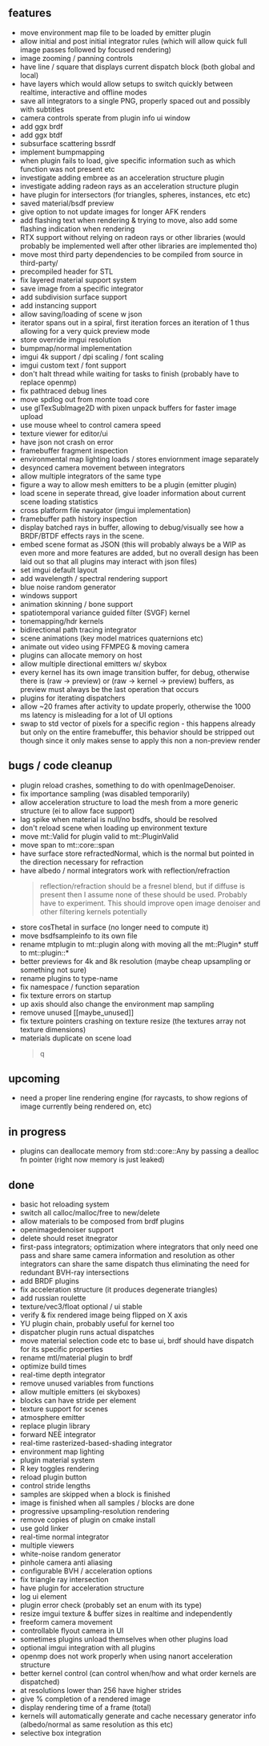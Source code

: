## features

- move environment map file to be loaded by emitter plugin
- allow initial and post initial integrator rules (which will allow quick full image passes followed by focused rendering)
- image zooming / panning controls
- have line / square that displays current dispatch block (both global and local)
- have layers which would allow setups to switch quickly between realtime, interactive and offline modes
- save all integrators to a single PNG, properly spaced out and possibly with subtitles
- camera controls sperate from plugin info ui window
- add ggx brdf
- add ggx btdf
- subsurface scattering bssrdf
- implement bumpmapping
- when plugin fails to load, give specific information such as which function was not present etc
- investigate adding embree as an acceleration structure plugin
- investigate adding radeon rays as an acceleration structure plugin
- have plugin for intersectors (for triangles, spheres, instances, etc etc)
- saved material/bsdf preview
- give option to not update images for longer AFK renders
- add flashing text when rendering & trying to move, also add some flashing indication when rendering
- RTX support without relying on radeon rays or other libraries (would probably be implemented well after other libraries are implemented tho)
- move most third party dependencies to be compiled from source in third-party/
- precompiled header for STL
- fix layered material support system
- save image from a specific integrator
- add subdivision surface support
- add instancing support
- allow saving/loading of scene w json
- iterator spans out in a spiral, first iteration forces an iteration of 1 thus allowing for a very quick preview mode
- store override imgui resolution
- bumpmap/normal implementation
- imgui 4k support / dpi scaling / font scaling
- imgui custom text / font support
- don't halt thread while waiting for tasks to finish (probably have to replace openmp)
- fix pathtraced debug lines
- move spdlog out from monte toad core
- use glTexSubImage2D with pixen unpack buffers for faster image upload
- use mouse wheel to control camera speed
- texture viewer for editor/ui
- have json not crash on error
- framebuffer fragment inspection
- environmental map lighting loads / stores enviornment image separately
- desynced camera movement between integrators
- allow multiple integrators of the same type
- figure a way to allow mesh emitters to be a plugin (emitter plugin)
- load scene in seperate thread, give loader information about current scene loading statistics
- cross platform file navigator (imgui implementation)
- framebuffer path history inspection
- display batched rays in buffer, allowing to debug/visually see how a BRDF/BTDF effects rays in the scene.
- embed scene format as JSON (this will probably always be a WIP as even more and more features are added, but no overall design has been laid out so that all plugins may interact with json files)
- set imgui default layout
- add wavelength / spectral rendering support
- blue noise random generator
- windows support
- animation skinning / bone support
- spatiotemporal variance guided filter (SVGF) kernel
- tonemapping/hdr kernels
- bidirectional path tracing integrator
- scene animations (key model matrices quaternions etc)
- animate out video using FFMPEG & moving camera
- plugins can allocate memory on host
- allow multiple directional emitters w/ skybox
- every kernel has its own image transition buffer, for debug, otherwise there is (raw -> preview) or (raw -> kernel -> preview) buffers, as preview must always be the last operation that occurs
- plugins for iterating dispatchers
- allow ~20 frames after activity to update properly, otherwise the 1000 ms latency is misleading for a lot of UI options
- swap to std vector of pixels for a specific region  - this happens already but only on the entire framebuffer, this behavior should be stripped out though since it only makes sense to apply this non a non-preview render

## bugs / code cleanup

- plugin reload crashes, something to do with openImageDenoiser.
- fix importance sampling (was disabled temporarily)
- allow acceleration structure to load the mesh from a more generic structure (ei to allow face support)
- lag spike when material is null/no bsdfs, should be resolved
- don't reload scene when loading up environment texture
- move mt::Valid for plugin valid to mt::PluginValid
- move span to mt::core::span
- have surface store refractedNormal, which is the normal but pointed in the direction necessary for refraction
- have albedo / normal integrators work with reflection/refraction
    > reflection/refraction should be a fresnel blend, but if diffuse is present then I assume none of these should be used. Probably have to experiment. This should improve open image denoiser and other filtering kernels potentially
- store cosThetaI in surface (no longer need to compute it)
- move bsdfsampleinfo to its own file
- rename mtplugin to mt::plugin along with moving all the mt::Plugin* stuff to mt::plugin::*
- better previews for 4k and 8k resolution (maybe cheap upsampling or something not sure)
- rename plugins to type-name
- fix namespace / function separation
- fix texture errors on startup
- up axis should also change the environment map sampling
- remove unused [[maybe_unused]]
- fix texture pointers crashing on texture resize (the textures array not texture dimensions)
- materials duplicate on scene load
    > q

## upcoming

- need a proper line rendering engine (for raycasts, to show regions of image currently being rendered on, etc)

## in progress

- plugins can deallocate memory from std::core::Any by passing a dealloc fn pointer (right now memory is just leaked)

## done

- basic hot reloading system
- switch all calloc/malloc/free to new/delete
- allow materials to be composed from brdf plugins
- openimagedenoiser support
- delete should reset itnegrator
- first-pass integrators; optimization where integrators that only need one pass and share same camera information and resolution as other integrators can share the same dispatch thus eliminating the need for redundant BVH-ray intersections
- add BRDF plugins
- fix acceleration structure (it produces degenerate triangles)
- add russian roulette
- texture/vec3/float optional / ui stable
- verify & fix rendered image being flipped on X axis
- YU plugin chain, probably useful for kernel too
- dispatcher plugin runs actual dispatches
- move material selection code etc to base ui, brdf should have dispatch for its specific properties
- rename mtl/material plugin to brdf
- optimize build times
- real-time depth integrator
- remove unused variables from functions
- allow multiple emitters (ei skyboxes)
- blocks can have stride per element
- texture support for scenes
- atmosphere emitter
- replace plugin library
- forward NEE integrator
- real-time rasterized-based-shading integrator
- environment map lighting
- plugin material system
- R key toggles rendering
- reload plugin button
- control stride lengths
- samples are skipped when a block is finished
- image is finished when all samples / blocks are done
- progressive upsampling-resolution rendering
- remove copies of plugin on cmake install
- use gold linker
- real-time normal integrator
- multiple viewers
- white-noise random generator
- pinhole camera anti aliasing
- configurable BVH / acceleration options
- fix triangle ray intersection
- have plugin for acceleration structure
- log ui element
- plugin error check (probably set an enum with its type)
- resize imgui texture & buffer sizes in realtime and independently
- freeform camera movement
- controllable flyout camera in UI
- sometimes plugins unload themselves when other plugins load
- optional imgui integration with all plugins
- openmp does not work properly when using nanort acceleration structure
- better kernel control (can control when/how and what order kernels are dispatched)
- at resolutions lower than 256 have higher strides
- give % completion of a rendered image
- display rendering time of a frame (total)
- kernels will automatically generate and cache necessary generator info (albedo/normal as same resolution as this etc)
- selective box integration
